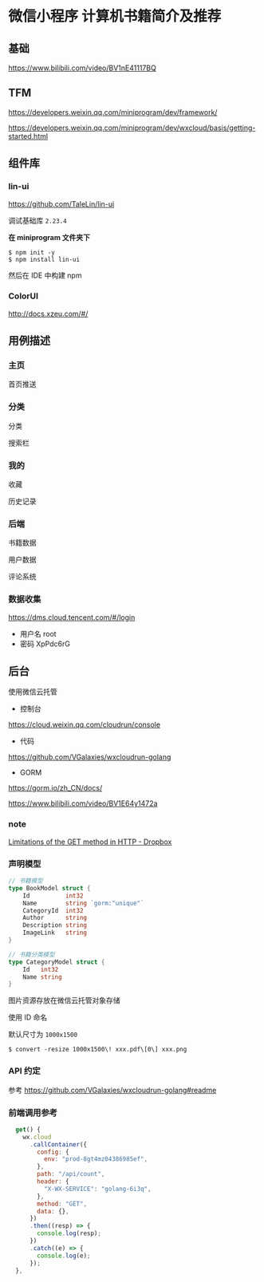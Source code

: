 # 微信小程序 计算机书籍简介及推荐



## 基础

https://www.bilibili.com/video/BV1nE41117BQ



## TFM

https://developers.weixin.qq.com/miniprogram/dev/framework/

https://developers.weixin.qq.com/miniprogram/dev/wxcloud/basis/getting-started.html



## 组件库

### lin-ui

https://github.com/TaleLin/lin-ui

调试基础库 `2.23.4`

**在 miniprogram 文件夹下**

```
$ npm init -y
$ npm install lin-ui
```

然后在 IDE 中构建 npm



### ColorUI

http://docs.xzeu.com/#/



## 用例描述

### 主页

首页推送



### 分类

分类

搜索栏



### 我的

收藏

历史记录



### 后端

书籍数据

用户数据

评论系统



### 数据收集

https://dms.cloud.tencent.com/#/login

- 用户名 root
- 密码 XpPdc6rG



## 后台

使用微信云托管

- 控制台

https://cloud.weixin.qq.com/cloudrun/console

- 代码

https://github.com/VGalaxies/wxcloudrun-golang

- GORM

https://gorm.io/zh_CN/docs/

https://www.bilibili.com/video/BV1E64y1472a



### note

[Limitations of the GET method in HTTP - Dropbox](https://dropbox.tech/developers/limitations-of-the-get-method-in-http)



### 声明模型

```go
// 书籍模型
type BookModel struct {
	Id          int32
	Name        string `gorm:"unique"`
	CategoryId  int32
	Author      string
	Description string
	ImageLink   string
}

// 书籍分类模型
type CategoryModel struct {
	Id   int32
	Name string
}
```

图片资源存放在微信云托管对象存储

使用 ID 命名

默认尺寸为 `1000x1500`

```
$ convert -resize 1000x1500\! xxx.pdf\[0\] xxx.png
```



### API 约定

参考 https://github.com/VGalaxies/wxcloudrun-golang#readme



### 前端调用参考

```js
  get() {
    wx.cloud
      .callContainer({
        config: {
          env: "prod-8gt4mz04386985ef",
        },
        path: "/api/count",
        header: {
          "X-WX-SERVICE": "golang-6i3q",
        },
        method: "GET",
        data: {},
      })
      .then((resp) => {
        console.log(resp);
      })
      .catch((e) => {
        console.log(e);
      });
  },
```
